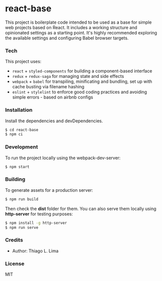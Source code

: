 # react-base
This project is boilerplate code intended to be used as a base for simple web projects based on React. It includes a working structure and opinionated settings as a starting point. It's highly recommended exploring the available settings and configuring Babel browser targets.

### Tech
This project uses:
- `react` + `styled-components` for building a component-based interface
- `redux` + `redux-saga` for managing state and side effects
- `webpack` + `babel` for transpiling, minificating and bundling, set up with cache busting via filename hashing
- `eslint` + `stylelint` to enforce good coding practices and avoiding simple errors - based on airbnb configs

### Installation
Install the dependencies and devDependencies.
```sh
$ cd react-base
$ npm ci
```

### Development
To run the project locally using the webpack-dev-server:
```sh
$ npm start
```

### Building
To generate assets for a production server:
```sh
$ npm run build
```
Then check the **dist** folder for them. You can also serve them locally using **http-server** for testing purposes:
```sh
$ npm install -g http-server
$ npm run serve
```

### Credits
- Author: Thiago L. Lima

### License
MIT
